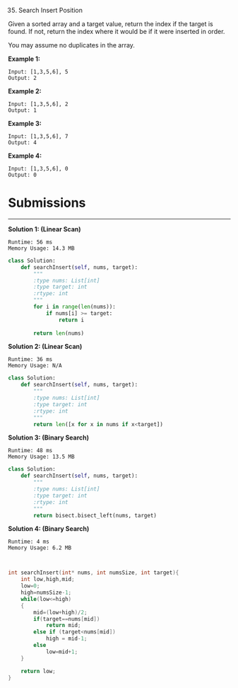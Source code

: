 35. Search Insert Position

Given a sorted array and a target value, return the index if the target is found. If not, return the index where it would be if it were inserted in order.

You may assume no duplicates in the array.

**Example 1:**
```
Input: [1,3,5,6], 5
Output: 2
```

**Example 2:**
```
Input: [1,3,5,6], 2
Output: 1
```

**Example 3:**
```
Input: [1,3,5,6], 7
Output: 4
```

**Example 4:**
```
Input: [1,3,5,6], 0
Output: 0
```

# Submissions
---
**Solution 1: (Linear Scan)**
```
Runtime: 56 ms
Memory Usage: 14.3 MB
```
```python
class Solution:
    def searchInsert(self, nums, target):
        """
        :type nums: List[int]
        :type target: int
        :rtype: int
        """
        for i in range(len(nums)):
            if nums[i] >= target:
                return i
            
        return len(nums)
```

**Solution 2: (Linear Scan)**
```
Runtime: 36 ms
Memory Usage: N/A
```
```python
class Solution:
    def searchInsert(self, nums, target):
        """
        :type nums: List[int]
        :type target: int
        :rtype: int
        """
        return len([x for x in nums if x<target])
```

**Solution 3: (Binary Search)**
```
Runtime: 48 ms
Memory Usage: 13.5 MB
```
```python
class Solution:
    def searchInsert(self, nums, target):
        """
        :type nums: List[int]
        :type target: int
        :rtype: int
        """
        return bisect.bisect_left(nums, target)
```

**Solution 4: (Binary Search)**
```
Runtime: 4 ms
Memory Usage: 6.2 MB
```
```c


int searchInsert(int* nums, int numsSize, int target){
    int low,high,mid;
	low=0;
	high=numsSize-1;
	while(low<=high)
	{
		mid=(low+high)/2;
		if(target==nums[mid])
			return mid;
		else if (target<nums[mid])
			high = mid-1;
		else
			low=mid+1;
	}

	return low;
}
```
